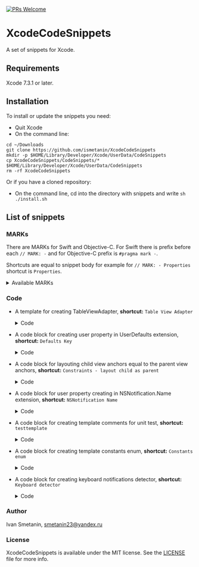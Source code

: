 [![PRs Welcome](https://img.shields.io/badge/PRs-welcome-brightgreen.svg?style=flat-square)](http://makeapullrequest.com)

# XcodeCodeSnippets

A set of snippets for Xcode.

## Requirements

Xcode 7.3.1 or later.

## Installation

To install or update the snippets you need:

* Quit Xcode
* On the command line:

```
cd ~/Downloads
git clone https://github.com/ismetanin/XcodeCodeSnippets
mkdir -p $HOME/Library/Developer/Xcode/UserData/CodeSnippets
cp XcodeCodeSnippets/CodeSnippets/* $HOME/Library/Developer/Xcode/UserData/CodeSnippets
rm -rf XcodeCodeSnippets
```

  Or if you have a cloned repository:

* On the command line, cd into the directory with snippets and write `sh ./install.sh`

## List of snippets

### MARKs

There are MARKs for Swift and Objective-C. For Swift there is prefix before each `// MARK: -` and for Objective-C prefix is `#pragma mark -`.

Shortcuts are equal to snippet body for example for `// MARK: - Properties` shortcut is `Properties`.

<details>
  <summary>Available MARKs</summary>
  <br>

|Snippet|
|---|
|Just empty mark (`// MARK: - ` or `#pragma mark - `)     |
|`Nested types`                                           |
|`Constants`                                              |
|`Subviews`                                               |
|`NSLayoutConstraints`                                    |
|`Properties`                                             |
|`Public properties`                                      |
|`Readonly properties`                                    |
|`IBOutlets`                                              |
|`Initialization and deinitialization`                    |
|`UITableViewCell`                                        |
|`UIViewController`                                       |
|`Actions`                                                |
|`IBActions`                                              |
|`Public methods`                                         |
|`Internal methods`                                       |
|`Private methods`                                        |
</details>

### Code

* A template for creating TableViewAdapter, **shortcut:** `Table View Adapter`
  <details>
  <summary>Code</summary>
  <br>

   ```swift
    import UIKit

    protocol <#Your#>TableViewAdapterOutput {
    }

    final class <#Your#>TableViewAdapter: NSObject {
        // MARK: - Properties

        private let output: <#Your#>TableViewAdapterOutput

        private var items: [String]
        private var tableView: UITableView

        // MARK: - Initialization and deinitialization

        init(tableView: UITableView, output: <#Your#>TableViewAdapterOutput) {
            self.output = output
            self.tableView = tableView
            self.items = []
            super.init()
            setupTable()
        }

        // MARK: - Internal methods

        func configure(with items: [String]) {
            self.items = items
            tableView.reloadData()
        }

        // MARK: - Private methods

        private func setupTable() {
            tableView.delegate = self
            tableView.dataSource = self
            tableView.register(
                UINib(nibName: String(describing: <#Your#>TableViewCell.self), bundle: nil),
                forCellReuseIdentifier: String(describing: <#Your#>TableViewCell.self)
            )
        }
    }

    // MARK: - UITableViewDataSource

    extension <#Your#>TableViewAdapter: UITableViewDataSource {
        func tableView(_ tableView: UITableView, numberOfRowsInSection section: Int) -> Int {
            return items.count
        }

        func tableView(_ tableView: UITableView, cellForRowAt indexPath: IndexPath) -> UITableViewCell {
            let cell = tableView.dequeueReusableCell(
                withIdentifier: String(describing: <#Your#>TableViewCell.self),
                for: indexPath
            ) as? TableViewCell
            cell?.backgroundColor = .red
            return cell ?? <#Your#>UITableViewCell()
        }
    }

    // MARK: - UITableViewDelegate

    extension <#Your#>TableViewAdapter: UITableViewDelegate {
        func tableView(_ tableView: UITableView, didSelectRowAt indexPath: IndexPath) {
            tableView.deselectRow(at: indexPath, animated: true)
        }
    }
   ```

  </details>
* A code block for creating user property in UserDefaults extension, **shortcut:** `Defaults Key`
  <details>
  <summary>Code</summary>
  <br>

   ```swift
    var <#defaultsKey#>: <#Type#> {
        get { return <#typeof#>(forKey: #function) }
        set { set(newValue, forKey: #function) }
    }
   ```

  </details>
* A code block for layouting child view anchors equal to the parent view anchors, **shortcut:** `Constraints - layout child as parent`
  <details>
  <summary>Code</summary>
  <br>

   ```swift
    <#childView#>.translatesAutoresizingMaskIntoConstraints = false

    NSLayoutConstraint.activate([
        <#childView#>.topAnchor.constraint(equalTo: <#parentView#>.safeAreaLayoutGuide.topAnchor, constant: 0),
        <#childView#>.bottomAnchor.constraint(equalTo: <#parentView#>.safeAreaLayoutGuide.bottomAnchor, constant: 0),
        <#childView#>.leadingAnchor.constraint(equalTo: <#parentView#>.safeAreaLayoutGuide.leadingAnchor, constant: 0),
        <#childView#>.trailingAnchor.constraint(equalTo: <#parentView#>.safeAreaLayoutGuide.trailingAnchor, constant: 0)
        ])
   ```

  </details>
  
* A code block for user property creating in NSNotification.Name extension, **shortcut:** `NSNotification Name`
  <details>
  <summary>Code</summary>
  <br>

   ```swift
  static let <#notificationName#> = NSNotification.Name("<#projectName#>.notifications.<#notificationName#>")
   ```

  </details>
  
* A code block for creating template comments for unit test, **shortcut:** `testtemplate`
  <details>
  <summary>Code</summary>
  <br>

   ```swift
  // given

  // when

  // then

   ```

  </details>
  
* A code block for creating template constants enum, **shortcut:** `Constants enum`
  <details>
  <summary>Code</summary>
  <br>

   ```swift
    // MARK: - Nested types

    private enum Constants {

    }
    ```

   </details>

* A code block for creating keyboard notifications detector, **shortcut:** `Keyboard detector`
  <details>
  <summary>Code</summary>
  <br>

   ```swift
  func addKeyboardObservers() {
        NotificationCenter.default.addObserver(self,
                                               selector: #selector(keyboardWillShow),
                                               name: UIResponder.keyboardWillShowNotification,
                                               object: nil)
        NotificationCenter.default.addObserver(self,
                                               selector: #selector(keyboardWillHide),
                                               name: UIResponder.keyboardWillHideNotification,
                                               object: nil)
    }

    @objc
    func keyboardWillShow(notification: NSNotification) {
        guard
            let frame = notification.userInfo?[UIResponder.keyboardFrameEndUserInfoKey] as? NSValue
        else {
            return
        }
    }

    @objc
    func keyboardWillHide() {

    }
   ```

  </details>

### Author

Ivan Smetanin, smetanin23@yandex.ru

### License

XcodeCodeSnippets is available under the MIT license. See the [LICENSE](https://github.com/ismetanin/XcodeCodeSnippets/blob/master/LICENSE) file for more info.
